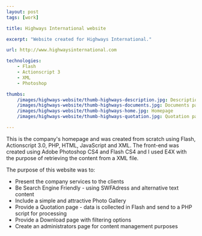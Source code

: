 ```yaml
---
layout: post
tags: [work]

title: Highways International website

excerpt: "Website created for Highways International."

url: http://www.highwaysinternational.com

technologies:
    - Flash 
    - Actionscript 3
    - XML
    - Photoshop

thumbs:
    /images/highways-website/thumb-highways-description.jpg: Description page
    /images/highways-website/thumb-highways-documents.jpg: Documents page
    /images/highways-website/thumb-highways-home.jpg: Homepage
    /images/highways-website/thumb-highways-quotation.jpg: Quotation page

---
```


This is the company's homepage and was created from scratch using Flash, Actionscript 3.0, PHP, HTML, JavaScript and XML. The front-end was created using Adobe Photoshop CS4 and Flash CS4 and I used E4X with the purpose of retrieving the content from a XML file. 

The purpose of this website was to:

- Present the company services to the clients
- Be Search Engine Friendly - using SWFAdress and alternative text content
- Include a simple and attractive Photo Gallery
- Provide a Quotation page - data is collected in Flash and send to a PHP script for processing
- Provide a Download page with filtering options
- Create an administrators page for content management purposes